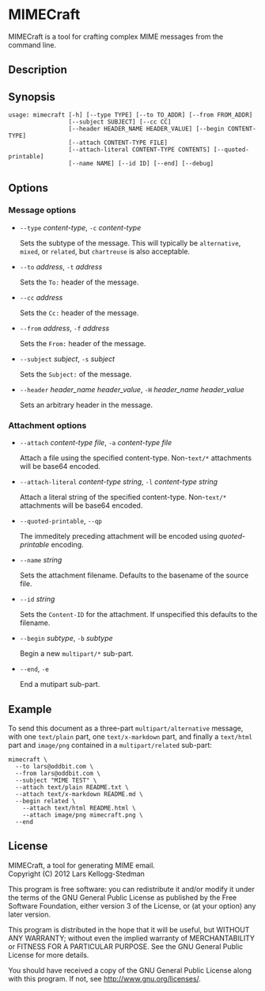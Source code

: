 MIMECraft
=========

MIMECraft is a tool for crafting complex MIME messages from the command line.

Description
-----------

Synopsis
--------

    usage: mimecraft [-h] [--type TYPE] [--to TO_ADDR] [--from FROM_ADDR]
                     [--subject SUBJECT] [--cc CC]
                     [--header HEADER_NAME HEADER_VALUE] [--begin CONTENT-TYPE]
                     [--attach CONTENT-TYPE FILE]
                     [--attach-literal CONTENT-TYPE CONTENTS] [--quoted-printable]
                     [--name NAME] [--id ID] [--end] [--debug]

Options
-------

### Message options

- `--type` *content-type*, `-c` *content-type*
  
    Sets the subtype of the message.  This will typically be
    `alternative`, `mixed`, or `related`, but `chartreuse` is also
    acceptable.

- `--to` *address*, `-t` *address*

    Sets the `To:` header of the message.

- `--cc` *address*

    Sets the `Cc:` header of the message.

- `--from` *address*, `-f` *address*

    Sets the `From:` header of the message.

- `--subject` *subject*, `-s` *subject*

    Sets the `Subject:` of the message.

- `--header` *header_name* *header_value*, `-H` *header_name*
  *header_value*

    Sets an arbitrary header in the message.

### Attachment options

- `--attach` *content-type* *file*, `-a` *content-type* *file*

    Attach a file using the specified content-type.  Non-`text/*`
    attachments will be base64 encoded.

- `--attach-literal` *content-type* *string*, `-l` *content-type* *string*

    Attach a literal string of the specified content-type.  Non-`text/*`
    attachments will be base64 encoded.

- `--quoted-printable`, `--qp`

    The immeditely preceding attachment will be encoded using
    *quoted-printable* encoding.

- `--name` *string*

    Sets the attachment filename.  Defaults to the basename of the
    source file.

- `--id` *string*

    Sets the `Content-ID` for the attachment.  If unspecified this
    defaults to the filename.

- `--begin` *subtype*, `-b` *subtype*

    Begin a new `multipart/*` sub-part.

- `--end`, `-e`

    End a mutipart sub-part.

Example
-------

To send this document as a three-part `multipart/alternative` message,
with one `text/plain` part, one `text/x-markdown` part, and finally a
`text/html` part and `image/png` contained in a `multipart/related`
sub-part:

    mimecraft \
      --to lars@oddbit.com \
      --from lars@oddbit.com \
      --subject "MIME TEST" \
      --attach text/plain README.txt \
      --attach text/x-markdown README.md \
      --begin related \
        --attach text/html README.html \
        --attach image/png mimecraft.png \
      --end

License
-------

MIMECraft, a tool for generating MIME email.  
Copyright (C) 2012 Lars Kellogg-Stedman

This program is free software: you can redistribute it and/or modify
it under the terms of the GNU General Public License as published by
the Free Software Foundation, either version 3 of the License, or
(at your option) any later version.

This program is distributed in the hope that it will be useful,
but WITHOUT ANY WARRANTY; without even the implied warranty of
MERCHANTABILITY or FITNESS FOR A PARTICULAR PURPOSE.  See the
GNU General Public License for more details.

You should have received a copy of the GNU General Public License
along with this program.  If not, see <http://www.gnu.org/licenses/>.


